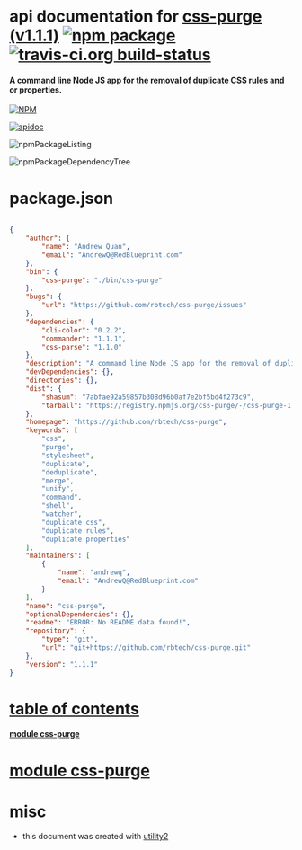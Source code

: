 # api documentation for  [css-purge (v1.1.1)](https://github.com/rbtech/css-purge)  [![npm package](https://img.shields.io/npm/v/npmdoc-css-purge.svg?style=flat-square)](https://www.npmjs.org/package/npmdoc-css-purge) [![travis-ci.org build-status](https://api.travis-ci.org/npmdoc/node-npmdoc-css-purge.svg)](https://travis-ci.org/npmdoc/node-npmdoc-css-purge)
#### A command line Node JS app for the removal of duplicate CSS rules and or properties.

[![NPM](https://nodei.co/npm/css-purge.png?downloads=true)](https://www.npmjs.com/package/css-purge)

[![apidoc](https://npmdoc.github.io/node-npmdoc-css-purge/build/screenCapture.buildNpmdoc.browser._2Fhome_2Ftravis_2Fbuild_2Fnpmdoc_2Fnode-npmdoc-css-purge_2Ftmp_2Fbuild_2Fapidoc.html.png)](https://npmdoc.github.io/node-npmdoc-css-purge/build/apidoc.html)

![npmPackageListing](https://npmdoc.github.io/node-npmdoc-css-purge/build/screenCapture.npmPackageListing.svg)

![npmPackageDependencyTree](https://npmdoc.github.io/node-npmdoc-css-purge/build/screenCapture.npmPackageDependencyTree.svg)



# package.json

```json

{
    "author": {
        "name": "Andrew Quan",
        "email": "AndrewQ@RedBlueprint.com"
    },
    "bin": {
        "css-purge": "./bin/css-purge"
    },
    "bugs": {
        "url": "https://github.com/rbtech/css-purge/issues"
    },
    "dependencies": {
        "cli-color": "0.2.2",
        "commander": "1.1.1",
        "css-parse": "1.1.0"
    },
    "description": "A command line Node JS app for the removal of duplicate CSS rules and or properties.",
    "devDependencies": {},
    "directories": {},
    "dist": {
        "shasum": "7abfae92a59857b308d96b0af7e2bf5bd4f273c9",
        "tarball": "https://registry.npmjs.org/css-purge/-/css-purge-1.1.1.tgz"
    },
    "homepage": "https://github.com/rbtech/css-purge",
    "keywords": [
        "css",
        "purge",
        "stylesheet",
        "duplicate",
        "deduplicate",
        "merge",
        "unify",
        "command",
        "shell",
        "watcher",
        "duplicate css",
        "duplicate rules",
        "duplicate properties"
    ],
    "maintainers": [
        {
            "name": "andrewq",
            "email": "AndrewQ@RedBlueprint.com"
        }
    ],
    "name": "css-purge",
    "optionalDependencies": {},
    "readme": "ERROR: No README data found!",
    "repository": {
        "type": "git",
        "url": "git+https://github.com/rbtech/css-purge.git"
    },
    "version": "1.1.1"
}
```



# <a name="apidoc.tableOfContents"></a>[table of contents](#apidoc.tableOfContents)

#### [module css-purge](#apidoc.module.css-purge)



# <a name="apidoc.module.css-purge"></a>[module css-purge](#apidoc.module.css-purge)



# misc
- this document was created with [utility2](https://github.com/kaizhu256/node-utility2)
